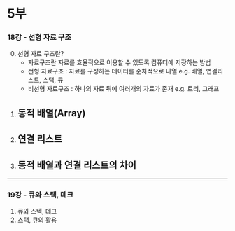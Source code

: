 # 5부
### 18강 - 선형 자료 구조
0. 선형 자료 구조란?
   - 자료구조란 자료를 효율적으로 이용할 수 있도록 컴퓨터에 저장하는 방법
   - 선형 자료구조 : 자료를 구성하는 데이터를 순차적으로 나열 
     e.g. 배열, 연결리스트, 스택, 큐
   - 비선형 자료구조 : 하나의 자료 뒤에 여러개의 자료가 존재
     e.g. 트리, 그래프
1. 동적 배열(Array)
   -  
2. 연결 리스트
   - 
3. 동적 배열과 연결 리스트의 차이
   - 

***
### 19강 - 큐와 스택, 데크
1. 큐와 스텍, 데크
2. 스택, 큐의 활용
